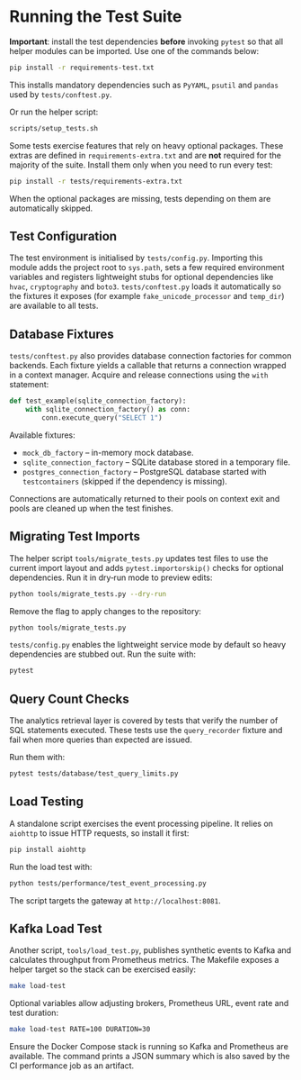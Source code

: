 # Running the Test Suite

**Important**: install the test dependencies **before** invoking `pytest` so that
all helper modules can be imported. Use one of the commands below:

```bash
pip install -r requirements-test.txt
```

This installs mandatory dependencies such as `PyYAML`, `psutil` and `pandas`
used by `tests/conftest.py`.

Or run the helper script:

```bash
scripts/setup_tests.sh
```

Some tests exercise features that rely on heavy optional packages. These extras are defined in `requirements-extra.txt` and are **not** required for the majority of the suite. Install them only when you need to run every test:

```bash
pip install -r tests/requirements-extra.txt
```

When the optional packages are missing, tests depending on them are automatically skipped.

## Test Configuration

The test environment is initialised by `tests/config.py`. Importing this module
adds the project root to `sys.path`, sets a few required environment variables
and registers lightweight stubs for optional dependencies like `hvac`,
`cryptography` and `boto3`. `tests/conftest.py` loads it automatically so the
fixtures it exposes (for example `fake_unicode_processor` and `temp_dir`) are
available to all tests.

## Database Fixtures

`tests/conftest.py` also provides database connection factories for common
backends. Each fixture yields a callable that returns a connection wrapped in a
context manager. Acquire and release connections using the `with` statement:

```python
def test_example(sqlite_connection_factory):
    with sqlite_connection_factory() as conn:
        conn.execute_query("SELECT 1")
```

Available fixtures:

* `mock_db_factory` – in-memory mock database.
* `sqlite_connection_factory` – SQLite database stored in a temporary file.
* `postgres_connection_factory` – PostgreSQL database started with
  `testcontainers` (skipped if the dependency is missing).

Connections are automatically returned to their pools on context exit and pools
are cleaned up when the test finishes.

## Migrating Test Imports

The helper script `tools/migrate_tests.py` updates test files to use the
current import layout and adds `pytest.importorskip()` checks for optional
dependencies. Run it in dry‑run mode to preview edits:

```bash
python tools/migrate_tests.py --dry-run
```

Remove the flag to apply changes to the repository:

```bash
python tools/migrate_tests.py
```

`tests/config.py` enables the lightweight service mode by default so heavy
dependencies are stubbed out. Run the suite with:

```bash
pytest
```

## Query Count Checks

The analytics retrieval layer is covered by tests that verify the number of SQL
statements executed. These tests use the `query_recorder` fixture and fail when
more queries than expected are issued.

Run them with:

```bash
pytest tests/database/test_query_limits.py
```

## Load Testing

A standalone script exercises the event processing pipeline. It relies on
`aiohttp` to issue HTTP requests, so install it first:

```bash
pip install aiohttp
```

Run the load test with:

```bash
python tests/performance/test_event_processing.py
```

The script targets the gateway at `http://localhost:8081`.

## Kafka Load Test

Another script, `tools/load_test.py`, publishes synthetic events to Kafka and
calculates throughput from Prometheus metrics. The Makefile exposes a helper
target so the stack can be exercised easily:

```bash
make load-test
```

Optional variables allow adjusting brokers, Prometheus URL, event rate and test
duration:

```bash
make load-test RATE=100 DURATION=30
```

Ensure the Docker Compose stack is running so Kafka and Prometheus are
available. The command prints a JSON summary which is also saved by the CI
performance job as an artifact.
